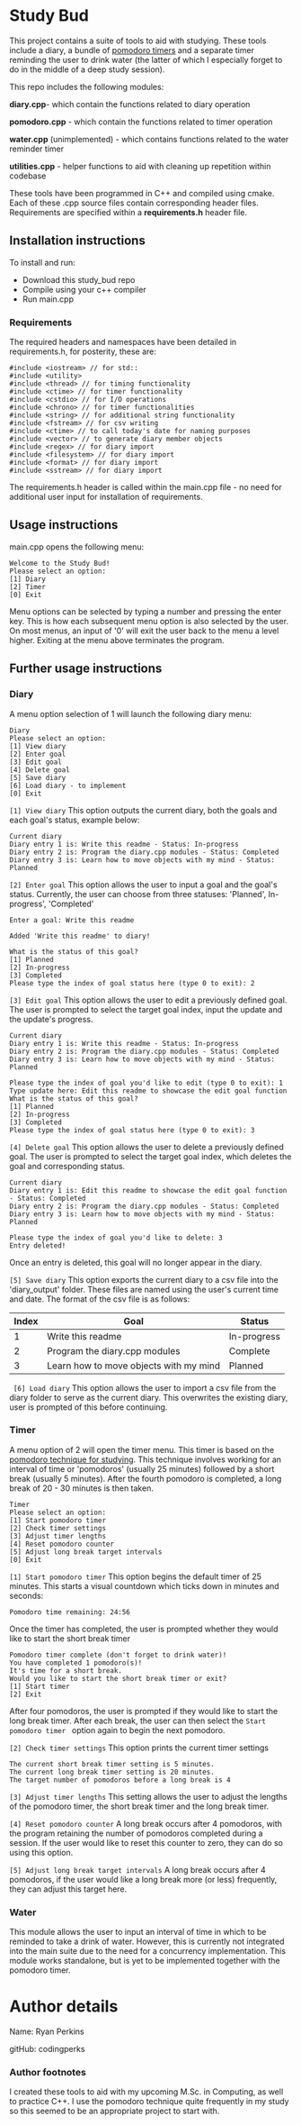 
# Study Bud

This project contains a suite of tools to aid with studying. These tools include a diary, a bundle of [pomodoro timers](https://en.wikipedia.org/wiki/Pomodoro_Technique) and a separate timer reminding the user to drink water (the latter of which I especially forget to do in the middle of a deep study session).

This repo includes the following modules:


**diary.cpp**- which contain the functions related to diary operation

**pomodoro.cpp** - which contain the functions related to timer operation

**water.cpp** (unimplemented) - which contains functions related to
                                the water reminder timer

**utilities.cpp** - helper functions to aid with cleaning up repetition within codebase

These tools have been programmed in C++ and compiled using cmake. Each of these .cpp source files contain corresponding header files. Requirements are specified within a **requirements.h** header file.

## Installation instructions

To install and run:

- Download this study_bud repo
- Compile using your c++ compiler
- Run main.cpp

### Requirements

The required headers and namespaces have been detailed in requirements.h, for posterity, these are:
```
#include <iostream> // for std::
#include <utility>
#include <thread> // for timing functionality
#include <ctime> // for timer functionality
#include <cstdio> // for I/O operations
#include <chrono> // for timer functionalities
#include <string> // for additional string functionality
#include <fstream> // for csv writing
#include <ctime> // to call today's date for naming purposes
#include <vector> // to generate diary member objects
#include <regex> // for diary import
#include <filesystem> // for diary import
#include <format> // for diary import
#include <sstream> // for diary import
```
The requirements.h header is called within the main.cpp file - no need for additional user input for installation of requirements.

## Usage instructions
main.cpp opens the following menu:

```
Welcome to the Study Bud!
Please select an option:
[1] Diary
[2] Timer
[0] Exit
```

Menu options can be selected by typing a number and pressing the enter key. This is how each subsequent menu option is also selected by the user. On most menus, an input of '0' will exit the user back to the menu a level higher. Exiting at the menu above terminates the program. 

## Further usage instructions
### Diary
A menu option selection of 1 will launch the following diary menu:
```
Diary
Please select an option:
[1] View diary
[2] Enter goal
[3] Edit goal
[4] Delete goal
[5] Save diary
[6] Load diary - to implement
[0] Exit
```
```[1] View diary```
This option outputs the current diary, both the goals and each goal's status, example below:

```
Current diary
Diary entry 1 is: Write this readme - Status: In-progress
Diary entry 2 is: Program the diary.cpp modules - Status: Completed
Diary entry 3 is: Learn how to move objects with my mind - Status: Planned
```

``` [2] Enter goal ```
This option allows the user to input a goal and the goal's status. Currently, the user can choose from three statuses: 'Planned', In-progress', 'Completed'
```
Enter a goal: Write this readme

Added 'Write this readme' to diary!

What is the status of this goal?
[1] Planned
[2] In-progress
[3] Completed
Please type the index of goal status here (type 0 to exit): 2
```

``` [3] Edit goal ```
This option allows the user to edit a previously defined goal. The user is prompted to select the target goal index, input the update and the update's progress.

```
Current diary
Diary entry 1 is: Write this readme - Status: In-progress
Diary entry 2 is: Program the diary.cpp modules - Status: Completed
Diary entry 3 is: Learn how to move objects with my mind - Status: Planned

Please type the index of goal you'd like to edit (type 0 to exit): 1
Type update here: Edit this readme to showcase the edit goal function
What is the status of this goal?
[1] Planned
[2] In-progress
[3] Completed
Please type the index of goal status here (type 0 to exit): 3
```

``` [4] Delete goal ```
This option allows the user to delete a previously defined goal. The user is prompted to select the target goal index, which deletes the goal and corresponding status.

```
Current diary
Diary entry 1 is: Edit this readme to showcase the edit goal function - Status: Completed
Diary entry 2 is: Program the diary.cpp modules - Status: Completed
Diary entry 3 is: Learn how to move objects with my mind - Status: Planned

Please type the index of goal you'd like to delete: 3
Entry deleted!
```
Once an entry is deleted, this goal will no longer appear in the diary.

``` [5] Save diary ```
This option exports the current diary to a csv file into the 'diary_output' folder. These files are named using the user's current time and date. The format of the csv file is as follows:

| Index | Goal                                   | Status      |
|-------|----------------------------------------|-------------|
| 1     | Write this readme                      | In-progress |
| 2     | Program the diary.cpp modules          | Complete    |
| 3     | Learn how to move objects with my mind | Planned     |

``` [6] Load diary``` 
This option allows the user to import a csv file from the diary folder to serve as the current diary. This overwrites the existing diary, user is prompted of this before continuing.
### Timer

A menu option of 2 will open the timer menu. This timer is based on the [pomodoro technique for studying](https://en.wikipedia.org/wiki/Pomodoro_Technique). This technique involves working for an interval of time or 'pomodoros' (usually 25 minutes) followed by a short break (usually 5 minutes). After the fourth pomodoro is completed, a long break of 20 - 30 minutes is then taken.

```
Timer
Please select an option:
[1] Start pomodoro timer
[2] Check timer settings
[3] Adjust timer lengths
[4] Reset pomodoro counter
[5] Adjust long break target intervals
[0] Exit
```

```[1] Start pomodoro timer```
This option begins the default timer of 25 minutes. This starts a visual countdown which ticks down in minutes and seconds:

``` Pomodoro time remaining: 24:56 ```

Once the timer has completed, the user is prompted whether they would like to start the short break timer
```
Pomodoro timer complete (don't forget to drink water)!
You have completed 1 pomodoro(s)!
It's time for a short break.
Would you like to start the short break timer or exit?
[1] Start timer
[2] Exit
```
After four pomodoros, the user is prompted if they would like to start the long break timer. After each break, the user can then select the ```Start pomodoro timer ``` option again to begin the next pomodoro.

```[2] Check timer settings``` This option prints the current timer settings

```The current pomodoro timer setting is 25 minutes.
The current short break timer setting is 5 minutes.
The current long break timer setting is 20 minutes.
The target number of pomodoros before a long break is 4
```

```[3] Adjust timer lengths```
This setting allows the user to adjust the lengths of the pomodoro timer, the short break timer and the long break timer.

```[4] Reset pomodoro counter```
A long break occurs after 4 pomodoros, with the program retaining the number of pomodoros completed during a session. If the user would like to reset this counter to zero, they can do so using this option.

```[5] Adjust long break target intervals```
A long break occurs after 4 pomodoros, if the user would like a long break more (or less) frequently, they can adjust this target here.

### Water
This module allows the user to input an interval of time in which to be reminded to take a drink of water. However, this is currently not integrated into the main suite due to the need for a concurrency implementation. This module works standalone, but is yet to be implemented together with the pomodoro timer.

# Author details
Name: Ryan Perkins

gitHub: codingperks

### Author footnotes
I created these tools to aid with my upcoming M.Sc. in Computing, as well to practice C++. I use the pomodoro technique quite frequently in my study so this seemed to be an appropriate project to start with.




